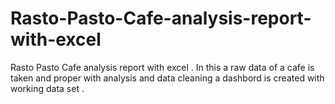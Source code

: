 # Rasto-Pasto-Cafe-analysis-report-with-excel
Rasto Pasto Cafe analysis report with excel . In this a raw data of a cafe is taken and proper with analysis and data cleaning a dashbord is created with working data set .
